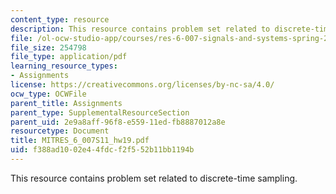 ```yaml
---
content_type: resource
description: This resource contains problem set related to discrete-time sampling.
file: /ol-ocw-studio-app/courses/res-6-007-signals-and-systems-spring-2011/f388ad1002e44fdcf2f552b11bb1194b_MITRES_6_007S11_hw19.pdf
file_size: 254798
file_type: application/pdf
learning_resource_types:
- Assignments
license: https://creativecommons.org/licenses/by-nc-sa/4.0/
ocw_type: OCWFile
parent_title: Assignments
parent_type: SupplementalResourceSection
parent_uid: 2e9a8aff-96f8-e559-11ed-fb8887012a8e
resourcetype: Document
title: MITRES_6_007S11_hw19.pdf
uid: f388ad10-02e4-4fdc-f2f5-52b11bb1194b
---
```

This resource contains problem set related to discrete-time sampling.